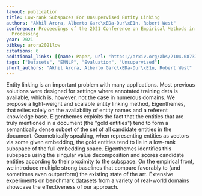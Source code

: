 ```yaml
---
layout: publication
title: Low-rank Subspaces For Unsupervised Entity Linking
authors: "Akhil Arora, Alberto Garc\xEDa-Dur\xE1n, Robert West"
conference: Proceedings of the 2021 Conference on Empirical Methods in Natural Language
  Processing
year: 2021
bibkey: arora2021low
citations: 6
additional_links: [{name: Paper, url: 'https://arxiv.org/abs/2104.08737'}]
tags: ["Datasets", "EMNLP", "Evaluation", "Unsupervised"]
short_authors: "Akhil Arora, Alberto Garc\xEDa-Dur\xE1n, Robert West"
---
```

Entity linking is an important problem with many applications. Most previous
solutions were designed for settings where annotated training data is
available, which is, however, not the case in numerous domains. We propose a
light-weight and scalable entity linking method, Eigenthemes, that relies
solely on the availability of entity names and a referent knowledge base.
Eigenthemes exploits the fact that the entities that are truly mentioned in a
document (the "gold entities") tend to form a semantically dense subset of the
set of all candidate entities in the document. Geometrically speaking, when
representing entities as vectors via some given embedding, the gold entities
tend to lie in a low-rank subspace of the full embedding space. Eigenthemes
identifies this subspace using the singular value decomposition and scores
candidate entities according to their proximity to the subspace. On the
empirical front, we introduce multiple strong baselines that compare favorably
to (and sometimes even outperform) the existing state of the art. Extensive
experiments on benchmark datasets from a variety of real-world domains showcase
the effectiveness of our approach.